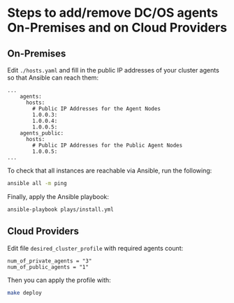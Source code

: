 # Steps to add/remove DC/OS agents On-Premises and on Cloud Providers

## On-Premises

Edit `./hosts.yaml` and fill in the public IP addresses of your cluster agents so that Ansible can reach them:

```
...
    agents:
      hosts:
        # Public IP Addresses for the Agent Nodes
        1.0.0.3:
        1.0.0.4:
        1.0.0.5:
    agents_public:
      hosts:
        # Public IP Addresses for the Public Agent Nodes
        1.0.0.5:
...
```

To check that all instances are reachable via Ansible, run the following:

```bash
ansible all -m ping
```

Finally, apply the Ansible playbook:

```bash
ansible-playbook plays/install.yml
```

## Cloud Providers

Edit file `desired_cluster_profile` with required agents count:

```
num_of_private_agents = "3"
num_of_public_agents = "1"
```

Then you can apply the profile with:

```bash
make deploy
```
